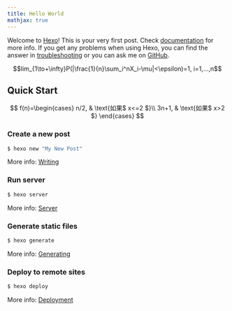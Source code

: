 ```yaml
---
title: Hello World
mathjax: true
---
```

Welcome to [Hexo](https://hexo.io/)! This is your very first post. Check [documentation](https://hexo.io/docs/) for more info. If you get any problems when using Hexo, you can find the answer in [troubleshooting](https://hexo.io/docs/troubleshooting.html) or you can ask me on [GitHub](https://github.com/hexojs/hexo/issues).

$$lim_{1\to+\infty}P(|\frac{1}{n}\sum_i^nX_i-\mu|<\epsilon)=1, i=1,...,n$$ 

## Quick Start

$$ 
f(n)=\begin{cases}
n/2, & \text{如果$ x<=2 $}\\
3n+1, & \text{如果$ x>2 $}
\end{cases}
$$

### Create a new post

``` bash
$ hexo new "My New Post"
```

More info: [Writing](https://hexo.io/docs/writing.html)

### Run server

``` bash
$ hexo server
```

More info: [Server](https://hexo.io/docs/server.html)

### Generate static files

``` bash
$ hexo generate
```

More info: [Generating](https://hexo.io/docs/generating.html)

### Deploy to remote sites

``` bash
$ hexo deploy
```

More info: [Deployment](https://hexo.io/docs/deployment.html)

